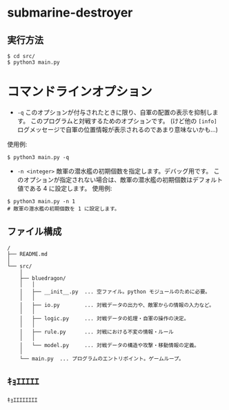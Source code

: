 # submarine-destroyer

## 実行方法
```console
$ cd src/
$ python3 main.py
```


# コマンドラインオプション

- `-q`
このオプションが付与されたときに限り、自軍の配置の表示を抑制します。
このプログラムと対戦するためのオプションです。
(けど他の `[info]` ログメッセージで自軍の位置情報が表示されるのであまり意味ないかも...)

使用例:
```
$ python3 main.py -q
```

- `-n <integer>`
敵軍の潜水艦の初期個数を指定します。デバッグ用です。
このオプションが指定されない場合は、敵軍の潜水艦の初期個数はデフォルト値である 4 に設定します。
使用例:
```
$ python3 main.py -n 1
# 敵軍の潜水艦の初期個数を 1 に設定します。
```

## ファイル構成
```
/
├── README.md
│
└── src/
    │
    ├── bluedragon/
    │   │
    │   ├── __init__.py  ... 空ファイル。python モジュールのために必要。
    │   │
    │   ├── io.py        ... 対戦データの出力や、敵軍からの情報の入力など。
    │   │
    │   ├── logic.py     ... 対戦データの処理・自軍の操作の決定。
    │   │
    │   ├── rule.py      ... 対戦における不変の情報・ルール
    │   │
    │   └── model.py     ... 対戦データの構造や攻撃・移動情報の定義。
    │
    └── main.py  ... プログラムのエントリポイント。ゲームループ。
```

## ｷｮｴｴｴｴｴ

ｷｮｴｴｴｴｴｴｴｴ
